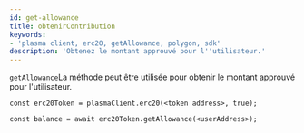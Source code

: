 ```yaml
---
id: get-allowance
title: obtenirContribution
keywords:
- 'plasma client, erc20, getAllowance, polygon, sdk'
description: 'Obtenez le montant approuvé pour l''utilisateur.'
---
```


 `getAllowance`La méthode peut être utilisée pour obtenir le montant approuvé pour l'utilisateur.

```
const erc20Token = plasmaClient.erc20(<token address>, true);

const balance = await erc20Token.getAllowance(<userAddress>);
```
